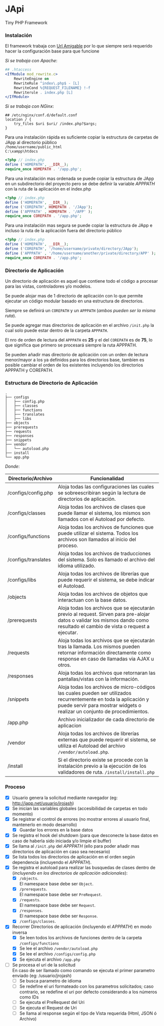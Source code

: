 # JApi

Tiny PHP Framework

### Instalación

El framework trabaja con [Url Amigable](https://es.wikipedia.org/wiki/URL_sem%C3%A1ntica) por lo que siempre será requerido hacer la configuración base para que funcione


*Si se trabaja con Apache*:
```apache
## .htaccess
<IfModule mod_rewrite.c>
    RewriteEngine on
    RewriteRule ^index\.php$ - [L]
    RewriteCond %{REQUEST_FILENAME} !-f
    Rewriterule . index.php [L]
</IfModule>
```

*Si se trabaja con NGinx*:
```nginx
## /etc/nginx/conf.d/default.conf
location / {
    try_files $uri $uri/ /index.php?$args;
}
```

Para una instalación rápida es suficiente copiar la estructura de carpetas de JApp al directorio público <br>
```/home/username/public_html```<br>
```C:\xampp\htdocs```<br>

```php
<?php // index.php
define ('HOMEPATH', __DIR__);
require_once HOMEPATH . '/app.php';
```

Para una instalación mas ordenada se puede copiar la estructura de JApp en un subdirectorio del proyecto pero se debe definir la variable *APPPATH* con la ruta de la aplicación en el index.php <br>
```php
<?php // index.php
define ('HOMEPATH', __DIR__);
define ('COREPATH', HOMEPATH . '/JApp');
define ('APPPATH' , HOMEPATH . '/APP' );
require_once COREPATH . '/app.php';
```

Para una instalación mas segura se puede copiar la estructura de JApp e incluso la ruta de la aplicación fuera del directorio público <br>
```php
<?php // index.php
define ('HOMEPATH', __DIR__);
define ('COREPATH', '/home/username/private/directory/JApp');
define ('APPPATH' , '/home/username/another/private/directory/APP' );
require_once COREPATH . '/app.php';
```



### Directorio de Aplicación

Un directorio de aplicación es aquel que contiene todo el código a procesar para las vistas, controladores y/o modelos.

Se puede alojar mas de 1 directorio de aplicación con lo que permite ejecutar un código modular basado en una estructura de directorios.

Siempre se definirá un ```COREPATH``` y un ```APPPATH``` (*ambos pueden ser la misma ruta*).

Se puede agregar mas directorios de aplicación en el archivo ```/init.php``` la cual solo puede estar dentro de la carpeta ```APPPATH```.

El nro de orden de lectura del ```APPPATH``` es **25** y el del ```COREPATH``` es de **75**, lo que significa que primero se procesará siempre la ruta APPPATH.

Se pueden añadir mas directorio de aplicación con un orden de lectura menor/mayor a los ya definidos para los directorios base, tambíen es posible cambiar el orden de los existentes incluyendo los directorios APPPATH y COREPATH.


### Estructura de Directorio de Aplicación

```
.
├── configs
│   ├── config.php
│   ├── classes
│   ├── functions
│   ├── translates
│   ├── libs
├── objects
├── prerequests
├── requests
├── responses
├── snippets
├── vendor
│   └── autoload.php
├── install
└── app.php
```

*Donde*:

Directorio/Archivo | Funcionalidad
---|---
/configs/config.php | Aloja todas las configuraciones las cuales se sobreescribiran según la lectura de directorios de aplicación.
/configs/classes | Aloja todas los archivos de clases que puede llamar el sistema, los mismos son llamados con el Autoload por defecto.
/configs/functions | Aloja todas los archivos de funciones que puede utilizar el sistema. Todos los archivos son llamados al inicio del proceso.
/configs/translates | Aloja todas los archivos de traducciones del sistema. Solo es llamado el archivo del idioma utilizado.
/configs/libs | Aloja todas los archivos de librerías que puede requerir el sistema, se debe indicar el Autoload.
/objects | Aloja todas los archivos de objetos que interactuan con la base datos.
/prerequests | Aloja todas los archivos que se ejecutarán previo al request. Sirven para pre-alojar datos o validar los mismos dando como resultado el cambio de vista o request a ejecutar.
/requests | Aloja todas los archivos que se ejecutarán tras la llamada. Los mismos pueden retornar información directamente como response en caso de llamadas via AJAX u otros.
/responses | Aloja todas los archivos que retornaran las pantallas/vistas con la información.
/snippets | Aloja todas los archivos de micro-códigos las cuales pueden ser utilizados recurrentemente en toda la aplicación y puede servir para mostrar widgets o realizar un conjunto de procedimientos.
/app.php | Archivo inicializador de cada directorio de aplicacion
/vendor | Aloja todas los archivos de librerías externas que puede requerir el sistema, se utiliza el Autoload del archivo ```/vendor/autoload.php```.
/install | Si el directorio existe se procede con la instalación previo a la ejecución de los validadores de ruta. ```/install/install.php```


### Proceso
- [x] Usuario genera la solicitud mediante navegador (eg: http://japp.net/usuario/jrojash)
- [x] Se inician las variables globales (accesibilidad de carpetas en todo momento)
- [x] Se registrar el control de errores (no mostrar errores al usuario final, mantenerlo en modo desarrollo)
    -  [x] Guardar los errores en la base datos
- [x] Se registra el hook del shutdown (para que desconecte la base datos en caso de haberla sido iniciada y/o limpie el buffer)
- [x] Se llama al ```/init.php``` del _APPPATH_ (ello para poder añadir mas directorios de aplicación en caso sea necesario)
- [x] Se lista todos los directorios de aplicación en el orden según dependencia (incluyendo el _APPPATH_).
- [x] Se registra el autoload para realizar las busquedas de clases dentro de <br>(_incluyendo en los directorios de aplicación adicionales_):
    - [x] ```/objects```.<br>El namespace base debe ser ```Object```.
    - [x] ```/prerequests```.<br>El namespace base debe ser ```PreRequest```.
    - [x] ```/requests```.<br>El namespace base debe ser ```Request```.
    - [x] ```/responses```.<br>El namespace base debe ser ```Response```.
    - [x] ```/configs/classes```.
- [x] Recorrer Directorios de aplicación (incluyendo el _APPPATH_) en modo inversa
    - [x] Se leen todos los archivos de funciones dentro de la carpeta ```/configs/functions```
    - [x] Se lee el archivo ```/vendor/autoload.php```
    - [x] Se lee el archivo ```/configs/config.php```
    - [x] Se ejecuta el archivo ```/app.php```
- [ ] Se procesa el uri de la solicitud<br>En caso de ser llamado como comando se ejecuta el primer parametro enviado (eg: /usuario/jrojash)
    - [ ] Se busca parametro de idioma
    - [ ] Se redefine el uri formateado con los parametros solicitados; caso contrario, se redefine el uri por defecto considerando a los números como IDs 
    - [ ] Se ejecuta el PreRequest del Uri
    - [ ] Se ejecuta el Request de Uri
    - [ ] Se llama al response según el tipo de Vista requerida (Html, JSON ó Archivo)